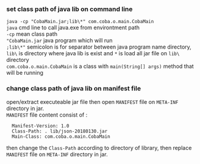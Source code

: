 ### set class path of java lib on command line
```java -cp "CobaMain.jar;lib\*" com.coba.o.main.CobaMain``` \
```java``` cmd line to call java.exe from environtment path \
```-cp``` mean class path \
```"CobaMain.jar``` java program which will run \
```;lib\*"``` semicolon is for separator between java program name directory, ```lib\``` is directory where java lib is exist and ```*``` is load all jar file on ```lib\``` directory \
```com.coba.o.main.CobaMain``` is a class with ```main(String[] args)``` method that will be running

### change class path of java lib on manifest file
open/extract executeable jar file then open ```MANIFEST``` file on ```META-INF``` directory in jar.\
```MANIFEST``` file content consist of :
      
      Manifest-Version: 1.0
      Class-Path: . lib/json-20180130.jar
      Main-Class: com.coba.o.main.CobaMain

then change the ```Class-Path``` according to directory of library, then replace ```MANIFEST``` file on ```META-INF``` directory in jar.
